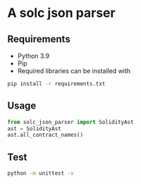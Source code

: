 # A solc json parser 

## Requirements

- Python 3.9 
- Pip 
- Required libraries can be installed with

```bash
pip install -r requirements.txt
```

## Usage 

``` python
from solc_json_parser import SolidityAst
ast = SolidityAst
ast.all_contract_names()
```

## Test

``` bash
python -m unittest -v
```

